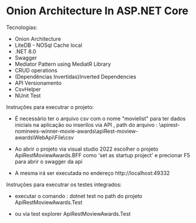 # Onion Architecture In ASP.NET Core 

<p>Tecnologias:</p>
<!-- /wp:paragraph -->

<!-- wp:list -->
<ul><li>Onion Architecture</li><li>LiteDB - NOSql Cache local</li><li>.NET 8.0</li><li>Swagger</li><li> Mediator Pattern using MediatR Library</li><li>CRUD operations</li><li>(Dependências Invertidas)Inverted Dependencies</li><li>API Versionamento</li><li>CsvHelper</li><li>NUnit Test</li></ul>

<p>Instruções para executrar o projeto:</p>
<ul><li>É necessário ter o arquivo csv com o nome "movielist" para ter dados iniciais na aplicação ou inserilos via API , path do arquivo : \apirest-nominees-winner-movie-awards\apiRest-moview-awards\WebApi\File\csv </li></ul>
<ul><li>Ao abrir o projeto via visual studio 2022 escolher o projeto ApiRestMoviewAwards.BFF como 'set as startup project' e precionar F5 para abrir o swagger da api </li></ul>
<ul><li>A mesma irá ser executada no endereço http://localhost:49332 </li></ul>

<p>Instruções para executrar os testes integrados:</p>
<ul><li> executar o comando : dotnet test  no path do projeto ApiRestMoviewAwards.Test </li></ul>
<ul><li> ou via test explorer ApiRestMoviewAwards.Test </li></ul>
